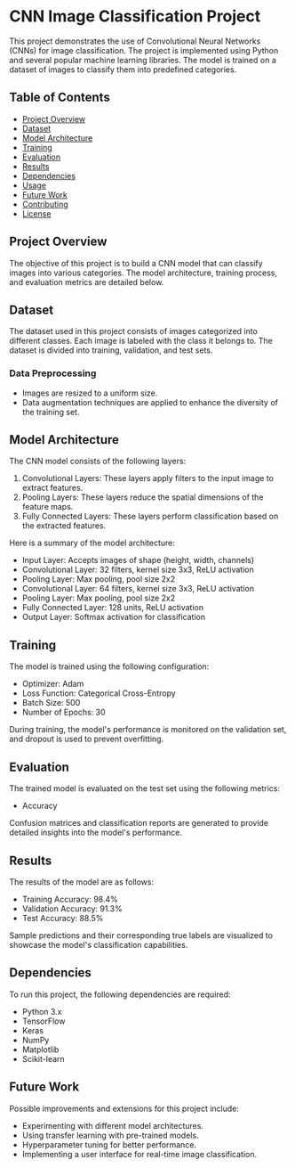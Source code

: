 # CNN Image Classification Project

This project demonstrates the use of Convolutional Neural Networks (CNNs) for image classification. The project is implemented using Python and several popular machine learning libraries. The model is trained on a dataset of images to classify them into predefined categories.

## Table of Contents
- [Project Overview](#project-overview)
- [Dataset](#dataset)
- [Model Architecture](#model-architecture)
- [Training](#training)
- [Evaluation](#evaluation)
- [Results](#results)
- [Dependencies](#dependencies)
- [Usage](#usage)
- [Future Work](#future-work)
- [Contributing](#contributing)
- [License](#license)

## Project Overview

The objective of this project is to build a CNN model that can classify images into various categories. The model architecture, training process, and evaluation metrics are detailed below.

## Dataset

The dataset used in this project consists of images categorized into different classes. Each image is labeled with the class it belongs to. The dataset is divided into training, validation, and test sets. 

### Data Preprocessing
- Images are resized to a uniform size.
- Data augmentation techniques are applied to enhance the diversity of the training set.

## Model Architecture

The CNN model consists of the following layers:
1. Convolutional Layers: These layers apply filters to the input image to extract features.
2. Pooling Layers: These layers reduce the spatial dimensions of the feature maps.
3. Fully Connected Layers: These layers perform classification based on the extracted features.

Here is a summary of the model architecture:

- Input Layer: Accepts images of shape (height, width, channels)
- Convolutional Layer: 32 filters, kernel size 3x3, ReLU activation
- Pooling Layer: Max pooling, pool size 2x2
- Convolutional Layer: 64 filters, kernel size 3x3, ReLU activation
- Pooling Layer: Max pooling, pool size 2x2
- Fully Connected Layer: 128 units, ReLU activation
- Output Layer: Softmax activation for classification

## Training

The model is trained using the following configuration:
- Optimizer: Adam
- Loss Function: Categorical Cross-Entropy
- Batch Size: 500
- Number of Epochs: 30

During training, the model's performance is monitored on the validation set, and dropout is used to prevent overfitting.

## Evaluation

The trained model is evaluated on the test set using the following metrics:
- Accuracy


Confusion matrices and classification reports are generated to provide detailed insights into the model's performance.

## Results

The results of the model are as follows:
- Training Accuracy: 98.4%
- Validation Accuracy: 91.3%
- Test Accuracy: 88.5%

Sample predictions and their corresponding true labels are visualized to showcase the model's classification capabilities.

## Dependencies

To run this project, the following dependencies are required:
- Python 3.x
- TensorFlow
- Keras
- NumPy
- Matplotlib
- Scikit-learn


## Future Work

Possible improvements and extensions for this project include:
- Experimenting with different model architectures.
- Using transfer learning with pre-trained models.
- Hyperparameter tuning for better performance.
- Implementing a user interface for real-time image classification.

